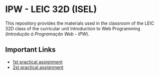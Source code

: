 # IPW - LEIC 32D (ISEL)

This repository provides the materials used in the classroom of the LEIC 32D class of the curricular unit Introduction to Web Programming (*Introdução à Programação Web - IPW*).

## Important Links

- [1st practical assignment](https://github.com/isel-leic-ipw/2425i-IPW-LEIC33D/wiki/IPW_IP-2425-1-A1)
- [2st practical assignment](https://github.com/isel-leic-ipw/2425i-IPW-LEIC33D/wiki/IPW_IP-2425-1-A2)
